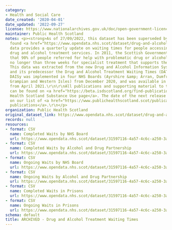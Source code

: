 ```yaml
---
category:
- Health and Social Care
date_created: '2020-04-01'
date_updated: '2022-09-27'
license: https://www.nationalarchives.gov.uk/doc/open-government-licence/version/3/
maintainer: Public Health Scotland
notes: <p><strong>As of 27/09/2022, this dataset has been superseded by a new version
  found <a href="https://www.opendata.nhs.scot/dataset/drug-and-alcohol-treatment-waiting-times">here</a></strong>\r\n\r\nThis
  data provides a quarterly update on waiting times for people accessing specialist
  drug and alcohol treatment services. In 2011, the Scottish Government set a standard
  that 90% of people referred for help with problematic drug or alcohol use will wait
  no longer than three weeks for specialist treatment that supports their recovery.
  This data was extracted from the new Drug and Alcohol Information System (DAISy)
  and its predecessor the Drug and Alcohol Treatment Waiting Times (DATWT) database.
  DAISy was implemented in four NHS Boards (Ayrshire &amp; Arran, Dumfries &amp; Galloway,
  Grampian and Western Isles) from December 2020, and was available in all NHS Boards
  from April 2021.\r\n\r\nAll publications and supporting material to this topic area
  can be found on <a href="https://beta.isdscotland.org/find-publications-and-data/lifestyle-and-behaviours/substance-use/">Public
  Health Scotland Substance Use page</a>. The date of the next release can be found
  on our list of <a href="https://www.publichealthscotland.scot/publications/forthcoming-publications/">forthcoming
  publications</a>.\r\n</p>
organization: Public Health Scotland
original_dataset_link: https://www.opendata.nhs.scot/dataset/drug-and-alcohol-treatment-waiting-times-archived
records: null
resources:
- format: CSV
  name: Completed Waits by NHS Board
  url: https://www.opendata.nhs.scot/dataset/31597116-4a57-4c6c-a250-3ae8baa36864/resource/00c5bfc4-d7b4-4a08-b119-c38825406d2e/download/20220628-all-quarters-completed-hb.csv
- format: CSV
  name: Completed Waits by Alcohol and Drug Partnership
  url: https://www.opendata.nhs.scot/dataset/31597116-4a57-4c6c-a250-3ae8baa36864/resource/c21dc4c0-71e6-4f5d-a5fb-00c4b2c8722b/download/20220628-all-quarters-completed-adp.csv
- format: CSV
  name: Ongoing Waits by NHS Board
  url: https://www.opendata.nhs.scot/dataset/31597116-4a57-4c6c-a250-3ae8baa36864/resource/ca67ac5b-085c-412c-947d-2a1fa2ec646b/download/20220628-all-quarters-ongoing-hb.csv
- format: CSV
  name: Ongoing Waits by Alcohol and Drug Partnership
  url: https://www.opendata.nhs.scot/dataset/31597116-4a57-4c6c-a250-3ae8baa36864/resource/691d7aea-86ea-40ea-8d8e-5afe6bbed25c/download/20220628-all-quarters-ongoing-adp.csv
- format: CSV
  name: Completed Waits in Prisons
  url: https://www.opendata.nhs.scot/dataset/31597116-4a57-4c6c-a250-3ae8baa36864/resource/b81adba8-cc76-4445-b9b6-0fcdd503f6ef/download/20220628-all-quarters-completed-prisons.csv
- format: CSV
  name: Ongoing Waits in Prisons
  url: https://www.opendata.nhs.scot/dataset/31597116-4a57-4c6c-a250-3ae8baa36864/resource/a5595172-90d7-4c3b-934f-b5dd0effd38d/download/20220628-all-quarters-ongoing-prisons.csv
schema: default
title: ARCHIVED - Drug and Alcohol Treatment Waiting Times
---
```

